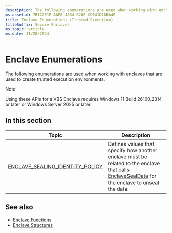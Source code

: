 ```yaml
---
description: The following enumerations are used when working with enclaves that are used to create trusted execution environments.
ms.assetid: 7B122E1F-AAF8-4834-B262-CD641D16DA4E
title: Enclave Enumerations (Trusted Execution)
titleSuffix: Secure Enclaves
ms.topic: article
ms.date: 11/20/2024
---
```


# Enclave Enumerations

The following enumerations are used when working with enclaves that are used to create trusted execution environments.

> [!NOTE]
> Using these APIs for a VBS Enclave requires Windows 11 Build 26100.2314 or later or Windows Server 2025 or later.

## In this section

| Topic | Description |
|--------|--------|
| [ENCLAVE_SEALING_IDENTITY_POLICY](/windows/win32/api/ntenclv/ne-ntenclv-enclave_sealing_identity_policy) | Defines values that specify how another enclave must be related to the enclave that calls [EnclaveSealData](/windows/win32/api/winenclaveapi/nf-winenclaveapi-enclavesealdata) for the enclave to unseal the data. |

## See also

- [Enclave Functions](enclaves-functions.md)
- [Enclave Structures](enclaves-structures.md)
